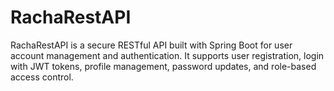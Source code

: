 # RachaRestAPI
RachaRestAPI is a secure RESTful API built with Spring Boot for user account management and authentication. It supports user registration, login with JWT tokens, profile management, password updates, and role-based access control.
